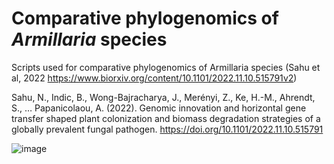 # Comparative phylogenomics of _Armillaria_ species
Scripts used for comparative phylogenomics of Armillaria species (Sahu et al, 2022 https://www.biorxiv.org/content/10.1101/2022.11.10.515791v2)

Sahu, N., Indic, B., Wong-Bajracharya, J., Merényi, Z., Ke, H.-M., Ahrendt, S., … Papanicolaou, A. (2022). Genomic innovation and horizontal gene transfer shaped plant colonization and biomass degradation strategies of a globally prevalent fungal pathogen. https://doi.org/10.1101/2022.11.10.515791

![image](https://user-images.githubusercontent.com/110894234/202500839-baf26273-dd6c-48fc-b90e-a7d091c340e7.png)

